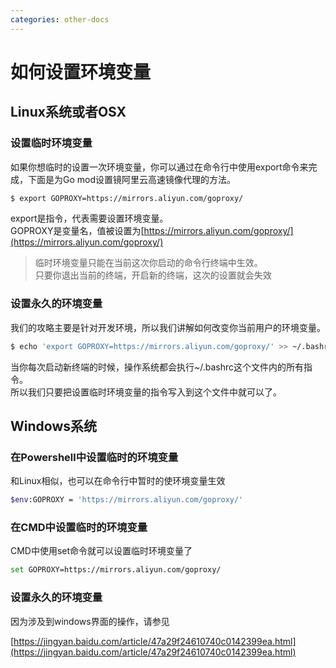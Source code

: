 ```yaml
---
categories: other-docs
---
```


# 如何设置环境变量

## Linux系统或者OSX

### 设置临时环境变量

如果你想临时的设置一次环境变量，你可以通过在命令行中使用export命令来完成，下面是为Go mod设置镜阿里云高速镜像代理的方法。

```bash
$ export GOPROXY=https://mirrors.aliyun.com/goproxy/
```

export是指令，代表需要设置环境变量。  
GOPROXY是变量名，值被设置为[https://mirrors.aliyun.com/goproxy/](https://mirrors.aliyun.com/goproxy/)

> 临时环境变量只能在当前这次你启动的命令行终端中生效。  
> 只要你退出当前的终端，开启新的终端，这次的设置就会失效

### 设置永久的环境变量

我们的攻略主要是针对开发环境，所以我们讲解如何改变你当前用户的环境变量。

```bash
$ echo 'export GOPROXY=https://mirrors.aliyun.com/goproxy/' >> ~/.bashrc 
```

当你每次启动新终端的时候，操作系统都会执行~/.bashrc这个文件内的所有指令。  
所以我们只要把设置临时环境变量的指令写入到这个文件中就可以了。

## Windows系统

### 在Powershell中设置临时的环境变量

和Linux相似，也可以在命令行中暂时的使环境变量生效

```bash
$env:GOPROXY = 'https://mirrors.aliyun.com/goproxy/'
```

### 在CMD中设置临时的环境变量

CMD中使用set命令就可以设置临时环境变量了

```bash
set GOPROXY=https://mirrors.aliyun.com/goproxy/
```

### **设置永久的环境变量**

因为涉及到windows界面的操作，请参见

[https://jingyan.baidu.com/article/47a29f24610740c0142399ea.html](https://jingyan.baidu.com/article/47a29f24610740c0142399ea.html)

